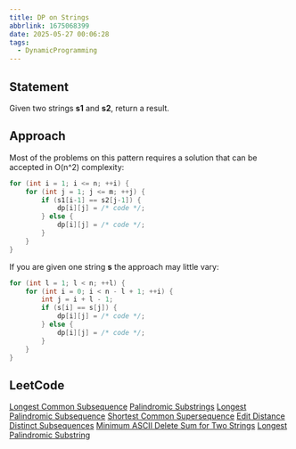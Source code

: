 ```yaml
---
title: DP on Strings
abbrlink: 1675068399
date: 2025-05-27 00:06:28
tags:
  - DynamicProgramming
---
```

## Statement
Given two strings **s1** and **s2**, return a result.

## Approach
Most of the problems on this pattern requires a solution that can be accepted in O(n^2) complexity:
```cpp
for (int i = 1; i <= n; ++i) {
    for (int j = 1; j <= m; ++j) {
        if (s1[i-1] == s2[j-1]) {
            dp[i][j] = /* code */;
        } else {
            dp[i][j] = /* code */;
        }
    }
}
```

If you are given one string **s** the approach may little vary:
```cpp
for (int l = 1; l < n; ++l) {
    for (int i = 0; i < n - l + 1; ++i) {
        int j = i + l - 1;
        if (s[i] == s[j]) {
            dp[i][j] = /* code */;
        } else {
            dp[i][j] = /* code */;
        }
    }
}
```

<!--more-->
## LeetCode
[Longest Common Subsequence](https://leetcode.com/problems/longest-common-subsequence/)
[Palindromic Substrings](https://leetcode.com/problems/palindromic-substrings/)
[Longest Palindromic Subsequence](https://leetcode.com/problems/longest-palindromic-subsequence/)
[Shortest Common Supersequence](https://leetcode.com/problems/shortest-common-supersequence/)
[Edit Distance](https://leetcode.com/problems/edit-distance/)
[Distinct Subsequences](https://leetcode.com/problems/distinct-subsequences/)
[Minimum ASCII Delete Sum for Two Strings](https://leetcode.com/problems/minimum-ascii-delete-sum-for-two-strings/)
[Longest Palindromic Substring](https://leetcode.com/problems/longest-palindromic-substring/)
